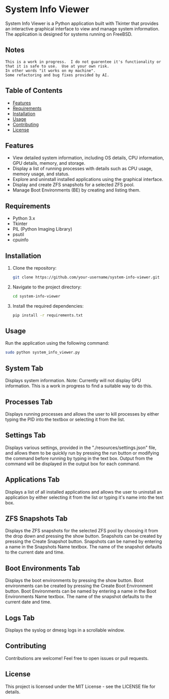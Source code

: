 # System Info Viewer

System Info Viewer is a Python application built with Tkinter that provides an interactive graphical interface to view and manage system information. The application is designed for systems running on FreeBSD.

## Notes
    This is a work in progress.  I do not guarentee it's functionality or that it is safe to use.  Use at your own risk.
    In other words "it works on my machine".
    Some refactoring and bug fixes provided by AI.

## Table of Contents

- [Features](#features)
- [Requirements](#requirements)
- [Installation](#installation)
- [Usage](#usage)
- [Contributing](#contributing)
- [License](#license)

## Features

- View detailed system information, including OS details, CPU information, GPU details, memory, and storage.
- Display a list of running processes with details such as CPU usage, memory usage, and status.
- Explore and uninstall installed applications using the graphical interface.
- Display and create ZFS snapshots for a selected ZFS pool.
- Manage Boot Environments (BE) by creating and listing them.

## Requirements

- Python 3.x
- Tkinter
- PIL (Python Imaging Library)
- psutil
- cpuinfo

## Installation

1. Clone the repository:

    ```bash
    git clone https://github.com/your-username/system-info-viewer.git
    ```

2. Navigate to the project directory:

    ```bash
    cd system-info-viewer
    ```

3. Install the required dependencies:

    ```bash
    pip install -r requirements.txt
    ```

## Usage

Run the application using the following command:

```bash
sudo python system_info_viewer.py
```

## System Tab
  Displays system information.  Note: Currently will not display GPU information.  This is a work in progress to find a suitable way to do this.

## Processes Tab
  Displays running processes and allows the user to kill processes by either typing the PID into the textbox or selecting it from the list.

## Settings Tab
  Displays various settings, provided in the "./resources/settings.json" file, and allows them to be quickly run by pressing the run button or modifying the command before running by typing in the text box.
  Output from the command will be displayed in the output box for each command.

## Applications Tab
  Displays a list of all installed applications and allows the user to uninstall an application by either selecting it from the list or typing it's name into the text box.

## ZFS Snapshots Tab
  Displays the ZFS snapshots for the selected ZFS pool by choosing it from the drop down and pressing the show button.
  Snapshots can be created by pressing the Create Snapshot button.  Snapshots can be named by entering a name in the Snapshots Name textbox.  The name of the snapshot defaults to the current date and time.

## Boot Environments Tab
  Displays the boot environments by pressing the show button.
  Boot environments can be created by pressing the Create Boot Environment button.  Boot Environments can be named by entering a name in the Boot Environments Name textbox.  The name of the snapshot defaults to the current date and time.

## Logs Tab
  Displays the syslog or dmesg logs in a scrollable window.

## Contributing

Contributions are welcome! Feel free to open issues or pull requests.

## License

This project is licensed under the MIT License - see the LICENSE file for details.
